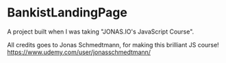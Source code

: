 # BankistLandingPage
A project built when I was taking "JONAS.IO's JavaScript Course".

All credits goes to Jonas Schmedtmann, for making this brilliant JS course!
https://www.udemy.com/user/jonasschmedtmann/

